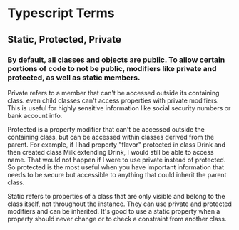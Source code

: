 # Typescript Terms

## Static, Protected, Private

### By default, all classes and objects are public. To allow certain portions of code to not be public, modifiers like private and protected, as well as static members.

 Private refers to a member that can't be accessed outside its containing class. even child classes can't access properties with private modifiers. This is useful for highly sensitive information like social security numbers or bank account info.

 Protected is a property modifier that can't be accessed outside the containing class, but can be accessed within classes derived from the parent. For example, if I had property "flavor" protected in class Drink and then created class Milk extending Drink, I would still be able to access name. That would not happen if I were to use private instead of protected. So protected is the most useful when you have important information that needs to be secure but accessible to anything that could inherit the parent class.

 Static refers to properties of a class that are only visible and belong to the class itself, not throughout the instance. They can use private and protected modifiers and can be inherited. It's good to use a static property when a property should never change or to check a constraint from another class.
